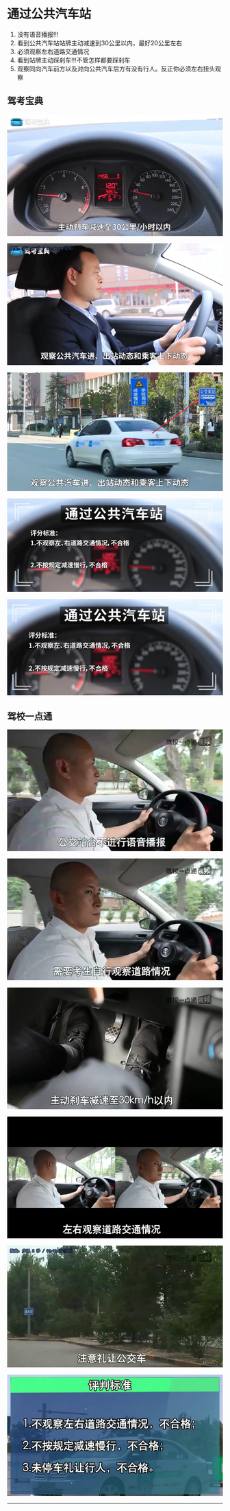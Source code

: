 # 通过公共汽车站

1. 没有语音播报!!!
2. 看到公共汽车站站牌主动减速到30公里以内，最好20公里左右
3. 必须观察左右道路交通情况
4. 看到站牌主动踩刹车!!!不管怎样都要踩刹车
5. 观察同向汽车前方以及对向公共汽车后方有没有行人。反正你必须左右扭头观察

## 驾考宝典

![1545209511321.png](image/1545209511321.png)

![1545209519205.png](image/1545209519205.png)

![1545209528504.png](image/1545209528504.png)

![1545209420826.png](image/1545209420826.png)

![1545209653272.png](image/1545209653272.png)

## 驾校一点通

![1545221832242.png](image/1545221832242.png)

![1545221837803.png](image/1545221837803.png)

![1545221843194.png](image/1545221843194.png)

![1545221849006.png](image/1545221849006.png)

![1545221856554.png](image/1545221856554.png)

![1545221865152.png](image/1545221865152.png)







---
